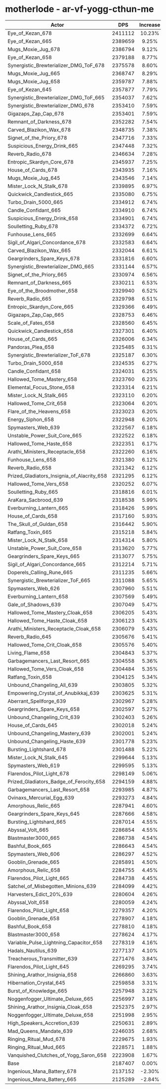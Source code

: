 # motherlode - ar-vf-yogg-cthun-me
| Actor | DPS | Increase |
|---|:---:|:---:|
|Eye_of_Kezan_678|2411112|10.23%|
|Eye_of_Kezan_665|2389659|9.25%|
|Mugs_Moxie_Jug_678|2386794|9.12%|
|Eye_of_Kezan_658|2379188|8.77%|
|Synergistic_Brewterializer_DMG_ToF_678|2375578|8.60%|
|Mugs_Moxie_Jug_665|2368747|8.29%|
|Mugs_Moxie_Jug_658|2359787|7.88%|
|Eye_of_Kezan_645|2357877|7.79%|
|Synergistic_Brewterializer_DMG_ToF_665|2354037|7.62%|
|Synergistic_Brewterializer_DMG_678|2353410|7.59%|
|Gigazaps_Zap_Cap_678|2353401|7.59%|
|Remnant_of_Darkness_678|2352282|7.54%|
|Carved_Blazikon_Wax_678|2348735|7.38%|
|Signet_of_the_Priory_678|2347716|7.33%|
|Suspicious_Energy_Drink_665|2347448|7.32%|
|Reverb_Radio_678|2346634|7.28%|
|Entropic_Skardyn_Core_678|2345937|7.25%|
|House_of_Cards_678|2343935|7.16%|
|Mugs_Moxie_Jug_645|2343546|7.14%|
|Mister_Lock_N_Stalk_678|2339895|6.97%|
|Quickwick_Candlestick_665|2335080|6.75%|
|Turbo_Drain_5000_665|2334912|6.74%|
|Candle_Confidant_665|2334910|6.74%|
|Suspicious_Energy_Drink_658|2334901|6.74%|
|Soulletting_Ruby_678|2334372|6.72%|
|Funhouse_Lens_665|2332699|6.64%|
|Sigil_of_Algari_Concordance_678|2332583|6.64%|
|Carved_Blazikon_Wax_665|2332044|6.61%|
|Geargrinders_Spare_Keys_678|2331816|6.60%|
|Synergistic_Brewterializer_DMG_665|2331144|6.57%|
|Signet_of_the_Priory_665|2330974|6.56%|
|Remnant_of_Darkness_665|2330211|6.53%|
|Eye_of_the_Broodmother_658|2329940|6.52%|
|Reverb_Radio_665|2329798|6.51%|
|Entropic_Skardyn_Core_665|2329366|6.49%|
|Gigazaps_Zap_Cap_665|2328753|6.46%|
|Scale_of_Fates_658|2328560|6.45%|
|Quickwick_Candlestick_658|2327301|6.40%|
|House_of_Cards_665|2326006|6.34%|
|Pandoras_Plea_658|2325485|6.31%|
|Synergistic_Brewterializer_ToF_678|2325187|6.30%|
|Turbo_Drain_5000_658|2324535|6.27%|
|Candle_Confidant_658|2324031|6.25%|
|Hallowed_Tome_Mastery_658|2323760|6.23%|
|Elemental_Focus_Stone_658|2323314|6.21%|
|Mister_Lock_N_Stalk_665|2323110|6.20%|
|Hallowed_Tome_Crit_658|2323064|6.20%|
|Flare_of_the_Heavens_658|2323023|6.20%|
|Energy_Siphon_658|2322948|6.20%|
|Spymasters_Web_639|2322567|6.18%|
|Unstable_Power_Suit_Core_665|2322522|6.18%|
|Hallowed_Tome_Haste_658|2322351|6.17%|
|Arathi_Ministers_Receptacle_658|2322260|6.16%|
|Funhouse_Lens_658|2321380|6.12%|
|Reverb_Radio_658|2321342|6.12%|
|Prized_Gladiators_Insignia_of_Alacrity_658|2321295|6.12%|
|Hallowed_Tome_Vers_658|2320252|6.07%|
|Soulletting_Ruby_665|2318816|6.01%|
|AraKara_Sacbrood_639|2318538|5.99%|
|Everburning_Lantern_665|2318426|5.99%|
|House_of_Cards_658|2317160|5.93%|
|The_Skull_of_Guldan_658|2316442|5.90%|
|Ratfang_Toxin_665|2315218|5.84%|
|Mister_Lock_N_Stalk_658|2314314|5.80%|
|Unstable_Power_Suit_Core_658|2313620|5.77%|
|Geargrinders_Spare_Keys_665|2313077|5.75%|
|Sigil_of_Algari_Concordance_665|2312214|5.71%|
|Doperels_Calling_Rune_665|2311235|5.66%|
|Synergistic_Brewterializer_ToF_665|2311088|5.65%|
|Spymasters_Web_626|2307960|5.51%|
|Everburning_Lantern_658|2307569|5.49%|
|Gale_of_Shadows_639|2307049|5.47%|
|Hallowed_Tome_Mastery_Cloak_658|2306205|5.43%|
|Hallowed_Tome_Haste_Cloak_658|2306123|5.43%|
|Arathi_Ministers_Receptacle_Cloak_658|2306079|5.43%|
|Reverb_Radio_645|2305676|5.41%|
|Hallowed_Tome_Crit_Cloak_658|2305576|5.40%|
|Living_Flame_658|2304843|5.37%|
|Garbagemancers_Last_Resort_665|2304558|5.36%|
|Hallowed_Tome_Vers_Cloak_658|2304484|5.35%|
|Ratfang_Toxin_658|2304125|5.34%|
|Unbound_Changeling_All_639|2303805|5.32%|
|Empowering_Crystal_of_Anubikkaj_639|2303625|5.31%|
|Aberrant_Spellforge_639|2302967|5.28%|
|Geargrinders_Spare_Keys_658|2302597|5.27%|
|Unbound_Changeling_Crit_639|2302403|5.26%|
|House_of_Cards_645|2302018|5.24%|
|Unbound_Changeling_Mastery_639|2302001|5.24%|
|Unbound_Changeling_Haste_639|2301778|5.23%|
|Bursting_Lightshard_678|2301488|5.22%|
|Mister_Lock_N_Stalk_645|2299644|5.13%|
|Spymasters_Web_619|2299595|5.13%|
|Flarendos_Pilot_Light_678|2298149|5.06%|
|Prized_Gladiators_Badge_of_Ferocity_658|2294159|4.88%|
|Garbagemancers_Last_Resort_658|2293985|4.87%|
|Ovinaxs_Mercurial_Egg_639|2293273|4.84%|
|Amorphous_Relic_665|2287941|4.60%|
|Geargrinders_Spare_Keys_645|2287666|4.58%|
|Bursting_Lightshard_665|2287014|4.55%|
|Abyssal_Volt_665|2286854|4.55%|
|Blastmaster3000_665|2286738|4.54%|
|Bashful_Book_665|2286643|4.54%|
|Spymasters_Web_606|2286297|4.52%|
|Gooblin_Grenade_665|2285891|4.50%|
|Amorphous_Relic_658|2284755|4.45%|
|Flarendos_Pilot_Light_665|2284738|4.45%|
|Satchel_of_Misbegotten_Minions_639|2284099|4.42%|
|Harvesters_Edict_20%_639|2280604|4.26%|
|Abyssal_Volt_658|2280059|4.24%|
|Flarendos_Pilot_Light_658|2279357|4.20%|
|Gooblin_Grenade_658|2278907|4.18%|
|Bashful_Book_658|2278810|4.18%|
|Blastmaster3000_658|2278624|4.17%|
|Variable_Pulse_Lightning_Capacitor_658|2278319|4.16%|
|Hadals_Nautilus_639|2277137|4.10%|
|Treacherous_Transmitter_639|2271476|3.84%|
|Flarendos_Pilot_Light_645|2269295|3.74%|
|Shining_Arathor_Insignia_658|2266860|3.63%|
|Hibernation_Crystal_645|2259858|3.31%|
|Burst_of_Knowledge_665|2257948|3.22%|
|Noggenfogger_Ultimate_Deluxe_665|2256997|3.18%|
|Shining_Arathor_Insignia_Cloak_658|2252375|2.97%|
|Noggenfogger_Ultimate_Deluxe_658|2251998|2.95%|
|High_Speakers_Accretion_639|2250631|2.89%|
|Mad_Queens_Mandate_639|2246035|2.68%|
|Ringing_Ritual_Mud_678|2229675|1.93%|
|Ringing_Ritual_Mud_665|2228571|1.88%|
|Vanquished_Clutches_of_Yogg_Saron_658|2223908|1.67%|
|Base|2187407|0.00%|
|Ingenious_Mana_Battery_678|2137152|-2.30%|
|Ingenious_Mana_Battery_665|2125289|-2.84%|
